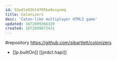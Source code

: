 ```yaml
---
id: 52wdle93kt4705ke8vsynmq
title: Colonizers
desc: 'Catan-like multiplayer HTML5 game'
updated: 1672099366339
created: 1672099072431
---
```


#repository https://github.com/sibartlett/colonizers

- [[p.builtOn]] [[prdct.hapi]]